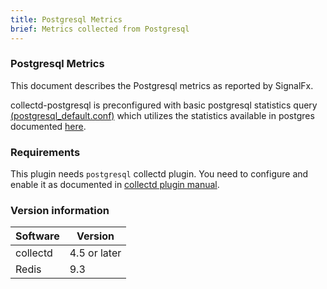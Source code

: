 ```yaml
---
title: Postgresql Metrics
brief: Metrics collected from Postgresql
---
```

### Postgresql Metrics

This document describes the Postgresql metrics as reported by SignalFx.

collectd-postgresql is preconfigured with basic postgresql statistics query [(postgresql_default.conf)](https://github.com/collectd/collectd/blob/master/src/postgresql_default.conf) which utilizes the statistics available in postgres documented [here](http://www.postgresql.org/docs/9.3/static/monitoring-stats.html).

### Requirements

This plugin needs `postgresql` collectd plugin.  You need to configure and enable it as documented in [collectd plugin manual](https://collectd.org/wiki/index.php/Plugin:PostgreSQL).

### Version information

| Software  | Version        |
|-----------|----------------|
| collectd  |  4.5 or later  |
| Redis     |  9.3           |

